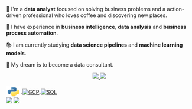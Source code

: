 👋 I'm a **data analyst** focused on solving business problems and a action-driven professional who loves coffee and discovering new places.

💬 I have experience in **business intelligence**, **data analysis** and **business process automation**.

📚 I am currently studying **data science pipelines** and **machine learning models**.

:sunflower: My dream is to become a data consultant.

<div align="center">
  <a href="https://github.com/filipecarbonera">
  <img height="180em" src="https://github-readme-stats.vercel.app/api?username=filipecarbonera&show_icons=true&theme=dark&include_all_commits=true&count_private=true"/>
  <img height="180em" src="https://github-readme-stats.vercel.app/api/top-langs/?username=filipecarbonera&layout=compact&langs_count=7&theme=dark"/>
</div>
  
<div style="display: inline_block"><br>
<img align="center" alt="Python" height="30" width="40" src="https://raw.githubusercontent.com/devicons/devicon/master/icons/python/python-original.svg">
<img align="center" alt="GCP" height="30" width="40" src="https://cdn.jsdelivr.net/gh/devicons/devicon/icons/googlecloud/googlecloud-original.svg" />
<img align="center" alt="SQL" height="30" width="40" src="https://cdn.jsdelivr.net/gh/devicons/devicon/icons/mysql/mysql-original.svg" />
</div> 
    
  
<div> 
  <a href = "mailto:contatorafaballerini@gmail.com"><img src="https://img.shields.io/badge/-Gmail-%23333?style=for-the-badge&logo=gmail&logoColor=white" target="_blank"></a>
  <a href="https://www.linkedin.com/in/rafaella-ballerini-45875016a" target="_blank"><img src="https://img.shields.io/badge/-LinkedIn-%230077B5?style=for-the-badge&logo=linkedin&logoColor=white" target="_blank"></a>
</div>
